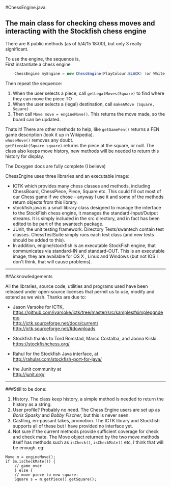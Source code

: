 #ChessEngine.java

## The main class for checking chess moves and interacting with the Stockfish chess engine

There are 8 public methods (as of 5/4/15 18:00), but only 3 really significant.

To use the engine, the sequence is,   
First instantiate a chess engine  
```java
    ChessEngine myEngine = new ChessEngine(PlayColour.BLACK) (or White)
```
Then repeat the sequence: 
 
1. When the user selects a piece, call ```getLegalMoves(Square)``` to find where they can move the piece TO
1. When the user selects a (legal) destination, call ```makeAMove (Square, Square)```
1. Then call ```Move move = engineMove()```. This returns the move made, so the board can be updated. 

Thats it! There are other methods to help, like ```getGameFen()``` returns a FEN game description (look it up in Wikipedia).  
 ```whoseMove()``` removes any doubt.    
```getPieceAt(Square square)``` returns the piece at the square, or null. The class also keeps move history, new methods will be needed to return  this history for display. 

The Doxygen docs are fully complete (I believe)

ChessEngine uses three libraries and an executable image:
 
* ICTK which provides many chess classes and methods, including ChessBoard, ChessPiece, Piece, Square etc. This could fill out most of our Chess game if we chose - anyway I use it and some of the methods return objects from this library.
* stockfish.java is a small library class designed to manage the interface to the StockFish chess engine, it manages the standard-Input/Output streams. It is simply included in the src directory, and in fact has been edited to be part of the swantech package.
* JUnit, the unit testing framework. Directory Tests/swantech contain test classes. ChessTestSuite simply runs each test class (and new tests should be added to this).
* In addition, engine/stockfish is an executable StockFish engine, that communicates via standard-IN and standard-OUT. This is an executable image, they are available for OS X , Linux and Windows (but not IOS I don't think, that will cause problems).

---

##Acknowledgements

All the libraries, source code, utilities and programs used have been released under open-source licenses that permit us to use, modify and extend as we wish. Thanks are due to:

* Jason Varsoke for ICTK, https://github.com/jvarsoke/ictk/tree/master/src/samples#simplepgndemo  
http://ictk.sourceforge.net/docs/current/  
http://ictk.sourceforge.net/#downloads

* Stockfish thanks to Tord Romstad, Marco Costalba, and Joona Kiiski.
https://stockfishchess.org/

* Rahul for the Stockfish Java interface, at   
http://rahular.com/stockfish-port-for-java/

* the Junit community at   
http://junit.org/

---

###Still to be done:
1. History. The class keep history, a simple method is needed to return the history as a string.
1. User profile? Probably no need. The Chess Engine users are set up as *Boris Spasky* and *Bobby Fischer*, but this is never seen. 
1. Castling, en-passant takes, promotion. The ICTK library and Stockfish supports all of these but I have provided no interface yet. 
1. Not sure if the current methods provide sufficient coverage for  check and check mate. The Move object returned by the two move methods itself has methods such as ```isCheck()```, ```isCheckMate()``` etc, I think that will be enough. eg:  

```
Move m = engineMove();
if (m.isCheckMate()) {
	// game over
	} else {
	// move piece to new square:
	Square s = m.getPiece().getSquare();
```

